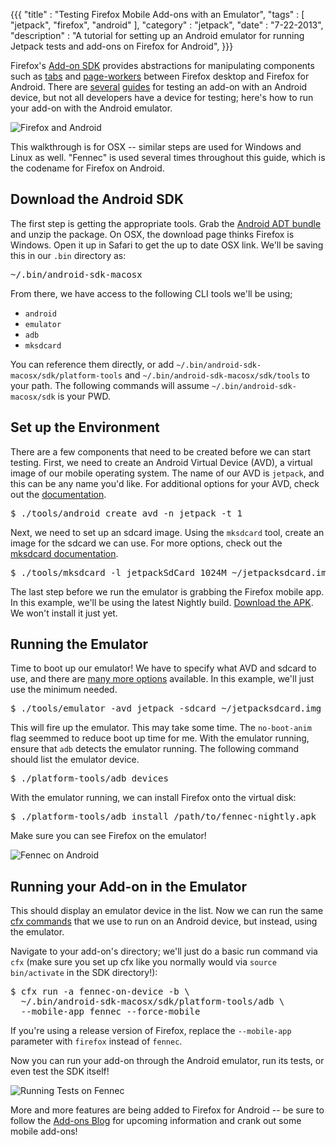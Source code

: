 {{{
  "title" : "Testing Firefox Mobile Add-ons with an Emulator",
  "tags" : [ "jetpack", "firefox", "android" ],
  "category" : "jetpack",
  "date" : "7-22-2013",
  "description" : "A tutorial for setting up an Android emulator for running Jetpack tests and add-ons on Firefox for Android",
}}}

Firefox's [Add-on SDK](https://addons.mozilla.org/en-US/developers/) provides abstractions for manipulating components such as [tabs](https://addons.mozilla.org/en-US/developers/docs/sdk/latest/modules/sdk/tabs.html) and [page-workers](https://addons.mozilla.org/en-US/developers/docs/sdk/latest/modules/sdk/page-worker.html) between Firefox desktop and Firefox for Android. There are [several](https://blog.mozilla.org/addons/2012/02/06/mobile-add-on-development-using-the-add-on-sdk/) [guides](https://addons.mozilla.org/en-US/developers/docs/sdk/latest/dev-guide/tutorials/mobile.html) for testing an add-on with an Android device, but not all developers have a device for testing; here's how to run your add-on with the Android emulator.

<img src="/img/posts/firefoxandroiddude.png" class="center" alt="Firefox and Android" />

<!--more-->

This walkthrough is for OSX -- similar steps are used for Windows and Linux as well. "Fennec" is used several times throughout this guide, which is the codename for Firefox on Android.

## Download the Android SDK

The first step is getting the appropriate tools. Grab the [Android ADT bundle](http://developer.android.com/sdk/index.html) and unzip the package. On OSX, the download page thinks Firefox is Windows. Open it up in Safari to get the up to date OSX link. We'll be saving this in our `.bin` directory as:

<pre>
~/.bin/android-sdk-macosx
</pre>

From there, we have access to the following CLI tools we'll be using;

* `android`
* `emulator`
* `adb`
* `mksdcard`

You can reference them directly, or add `~/.bin/android-sdk-macosx/sdk/platform-tools` and `~/.bin/android-sdk-macosx/sdk/tools` to your path. The following commands will assume `~/.bin/android-sdk-macosx/sdk` is your PWD.


## Set up the Environment

There are a few components that need to be created before we can start testing. First, we need to create an Android Virtual Device (AVD), a virtual image of our mobile operating system. The name of our AVD is `jetpack`, and this can be any name you'd like. For additional options for your AVD, check out the [documentation](http://developer.android.com/tools/help/android.html).

<pre>
$ ./tools/android create avd -n jetpack -t 1
</pre>

Next, we need to set up an sdcard image. Using the `mksdcard` tool, create an image for the sdcard we can use. For more options, check out the [mksdcard documentation](http://developer.android.com/tools/help/mksdcard.html).

<pre>
$ ./tools/mksdcard -l jetpackSdCard 1024M ~/jetpacksdcard.img
</pre>

The last step before we run the emulator is grabbing the Firefox mobile app. In this example, we'll be using the latest Nightly build. [Download the APK](http://nightly.mozilla.org). We won't install it just yet.

## Running the Emulator

Time to boot up our emulator! We have to specify what AVD and sdcard to use, and there are [many more options](http://developer.android.com/tools/help/emulator.html) available. In this example, we'll just use the minimum needed.

<pre>
$ ./tools/emulator -avd jetpack -sdcard ~/jetpacksdcard.img
</pre>

This will fire up the emulator. This may take some time. The `no-boot-anim` flag seemmed to reduce boot up time for me. With the emulator running, ensure that `adb` detects the emulator running. The following command should list the emulator device.

<pre>
$ ./platform-tools/adb devices
</pre>

With the emulator running, we can install Firefox onto the virtual disk:

<pre>
$ ./platform-tools/adb install /path/to/fennec-nightly.apk
</pre>

Make sure you can see Firefox on the emulator!

<img src="/img/posts/android_fennec.png" class="center" alt="Fennec on Android" />

## Running your Add-on in the Emulator


This should display an emulator device in the list. Now we can run the same [cfx commands](https://addons.mozilla.org/en-US/developers/docs/sdk/latest/dev-guide/tutorials/mobile.html) that we use to run on an Android device, but instead, using the emulator.

Navigate to your add-on's directory; we'll just do a basic run command via `cfx` (make sure you set up cfx like you normally would via `source bin/activate` in the SDK directory!):

<pre>
$ cfx run -a fennec-on-device -b \
  ~/.bin/android-sdk-macosx/sdk/platform-tools/adb \
  --mobile-app fennec --force-mobile
</pre>

If you're using a release version of Firefox, replace the `--mobile-app` parameter with `firefox` instead of `fennec`.

Now you can run your add-on through the Android emulator, run its tests, or even test the SDK itself!

<img src="/img/posts/running_tests_fennec.png" class="center" alt="Running Tests on Fennec" />

More and more features are being added to Firefox for Android -- be sure to follow the [Add-ons Blog](https://blog.mozilla.org/addons/) for upcoming information and crank out some mobile add-ons!
